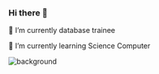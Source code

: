  ### Hi there 👋
   
🔭 I’m currently database trainee

🌱 I’m currently learning Science Computer

<img src="https://img.wattpad.com/fb0b663804819058086a1b7f0a2d370c6bde6c6f/68747470733a2f2f73332e616d617a6f6e6177732e636f6d2f776174747061642d6d656469612d736572766963652f53746f7279496d6167652f43304b6a457a38484339665935513d3d2d313034383431333933332e313639363566323533353134393764643735393539363430353638392e676966" alt="background">

